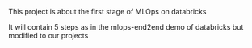 This project is about the first stage of MLOps on databricks 

It will contain 5 steps as in the mlops-end2end demo of databricks but modified to our projects 

